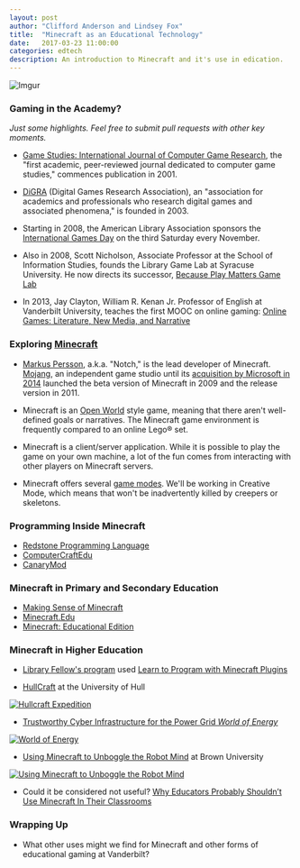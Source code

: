```yaml
---
layout: post
author: "Clifford Anderson and Lindsey Fox"
title:  "Minecraft as an Educational Technology"
date:   2017-03-23 11:00:00
categories: edtech
description: An introduction to Minecraft and it's use in edication.
---
```


![Imgur](http://i.imgur.com/MZZHuSw.png)

### Gaming in the Academy?

*Just some highlights. Feel free to submit pull requests with other key moments.*

  * [Game Studies: International Journal of Computer Game Research](http://gamestudies.org/), the "first academic, peer-reviewed journal dedicated to computer game studies," commences publication in 2001.

  *  [DiGRA](http://www.digra.org/) (Digital Games Research Association), an "association for academics and professionals who research digital games and associated phenomena," is founded in 2003.

  * Starting in 2008, the American Library Association sponsors the [International Games Day](http://igd.ala.org/) on the third Saturday every November.

  * Also in 2008, Scott Nicholson, Associate Professor at the School of Information Studies, founds the Library Game Lab at Syracuse University. He now
directs its successor, [Because Play Matters Game Lab](http://becauseplaymatters.com/)

  * In 2013, Jay Clayton, William R. Kenan Jr. Professor of English at Vanderbilt University, teaches the first MOOC on online gaming: [Online Games: Literature, New Media, and Narrative](https://www.coursera.org/course/onlinegames)


### Exploring [Minecraft](https://minecraft.net/)

  * [Markus Persson](https://en.wikipedia.org/wiki/Markus_Persson), a.k.a. "Notch," is the lead developer of Minecraft. [Mojang](https://mojang.com/), an independent game studio until its [acquisition by Microsoft in 2014](http://news.microsoft.com/2014/09/15/minecraft-to-join-microsoft/) launched the beta version of Minecraft in 2009 and the release version in 2011.

  * Minecraft is an [Open World](https://en.wikipedia.org/wiki/Open_world) style game, meaning that there aren't well-defined goals or narratives. The Minecraft game environment is frequently compared to an online Lego® set.

  * Minecraft is a client/server application. While it is possible to play the game on your own machine, a lot of the fun comes from interacting with other players on Minecraft servers.

  * Minecraft offers several [game modes](http://minecraft.gamepedia.com/Gameplay). We'll be working in Creative Mode, which means that won't be inadvertently killed by creepers or skeletons.


### Programming Inside Minecraft

 * [Redstone Programming Language](http://tossha.com/rpl/)
 * [ComputerCraftEdu](http://computercraftedu.com/)
 * [CanaryMod](https://canarymod.net/)

### Minecraft in Primary and Secondary Education

 * [Making Sense of Minecraft](http://education.uic.edu/academics-admissions/student-life/making-sense-minecraft)
 * [Minecraft.Edu](https://minecraftedu.com/)
 * [Minecraft: Educational Edition](http://education.minecraft.net/)

### Minecraft in Higher Education

  * [Library Fellow's program](http://library.vanderbilt.edu/about/fellows/fellowships/2015-minecraft-saulsberry.php) used [Learn to Program with Minecraft Plugins](https://pragprog.com/book/ahmine2/learn-to-program-with-minecraft-plugins)

  * [HullCraft](http://www.hullcraft.com/) at the University of Hull

[![Hullcraft Expedition](http://img.youtube.com/vi/lJ4zuurJtRs/0.jpg)](https://www.youtube.com/watch?v=lJ4zuurJtRs)

  * [Trustworthy Cyber Infrastructure for the Power Grid *World of Energy*](https://tcipg.mste.illinois.edu/minecraft)

[![World of Energy](http://img.youtube.com/vi/LMZD9h8wkEA/0.jpg)](https://www.youtube.com/watch?v=LMZD9h8wkEA)

  * [Using Minecraft to Unboggle the Robot Mind](https://news.brown.edu/articles/2015/06/minecraft) at Brown University

[![Using Minecraft to Unboggle the Robot Mind](https://i.vimeocdn.com/video/199359555_640.webp)](https://vimeo.com/129738486)

* Could it be considered not useful? [Why Educators Probably Shouldn’t Use Minecraft In Their Classrooms](https://higheredrevolution.com/why-educators-probably-shouldn-t-use-minecraft-in-their-classrooms-989f525c6e62#.d8rsaii8x)

### Wrapping Up
  * What other uses might we find for Minecraft and other forms of educational gaming at Vanderbilt?
